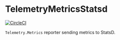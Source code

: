 # TelemetryMetricsStatsd

[![CircleCI](https://circleci.com/gh/arkgil/telemetry_metrics_statsd.svg?style=svg)](https://circleci.com/gh/arkgil/telemetry_metrics_statsd)

`Telemetry.Metrics` reporter sending metrics to StatsD.
